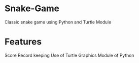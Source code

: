 # Snake-Game
Classic snake game using Python and Turtle Module

# Features
Score Record keeping
Use of Turtle Graphics Module of Python
